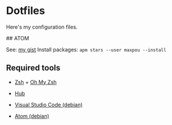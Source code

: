 # Dotfiles

Here's my configuration files.

## ATOM

See: [my gist](https://gist.github.com/maxpou/5828f70ba994ee3b365d)
Install packages: `apm stars --user maxpou --install`

## Required tools

* [Zsh](https://github.com/robbyrussell/oh-my-zsh/wiki/Installing-ZSH) + [Oh My Zsh](https://github.com/robbyrussell/oh-my-zsh)
* [Hub](https://github.com/github/hub)

* [Visual Studio Code (debian)](https://code.visualstudio.com/Docs/?dv=linux64_deb)
* [Atom (debian)](https://atom.io/download/deb)

